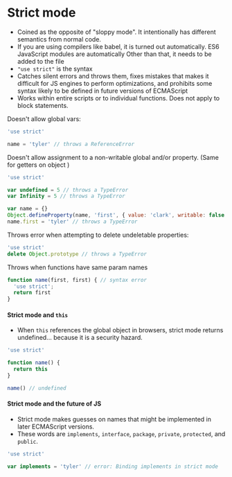 # Strict mode

- Coined as the opposite of "sloppy mode". It intentionally has different semantics from normal code.
- If you are using compilers like babel, it is turned out automatically. ES6 JavaScript modules are automatically Other than that, it needs to be added to the file
- `"use strict"` is the syntax
- Catches silent errors and throws them, fixes mistakes that makes it difficult for JS engines to perform optimizations, and prohibits some syntax likely to be defined in future versions of ECMAScript
- Works within entire scripts or to individual functions. Does not apply to block statements.

Doesn't allow global vars:

```js
'use strict'

name = 'tyler' // throws a ReferenceError
```

Doesn't allow assignment to a non-writable global and/or property. (Same for getters on object )

```js
'use strict'

var undefined = 5 // throws a TypeError
var Infinity = 5 // throws a TypeError

var name = {}
Object.defineProperty(name, 'first', { value: 'clark', writable: false })
name.first = 'tyler' // throws a TypeError
```

Throws error when attempting to delete undeletable properties:

```js
'use strict'
delete Object.prototype // throws a TypeError
```

Throws when functions have same param names

```js
function name(first, first) { // syntax error
  'use strict';
  return first
}

```

#### Strict mode and `this`

- When `this` references the global object in browsers, strict mode returns undefined... because it is a security hazard.

```js
'use strict'

function name() {
  return this
}

name() // undefined
```

#### Strict mode and the future of JS

- Strict mode makes guesses on names that might be implemented in later ECMAScript versions.
- These words are `implements`, `interface`, `package`, `private`, `protected`, and `public`.

```js
'use strict'

var implements = 'tyler' // error: Binding implements in strict mode
```
